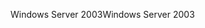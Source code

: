 <span data-ttu-id="5972f-101">Windows Server 2003</span><span class="sxs-lookup"><span data-stu-id="5972f-101">Windows Server 2003</span></span>